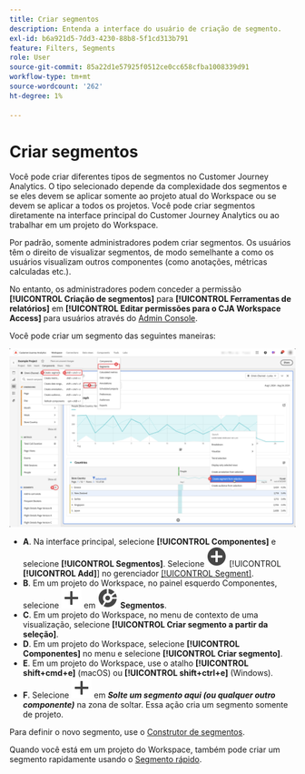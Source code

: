 ```yaml
---
title: Criar segmentos
description: Entenda a interface do usuário de criação de segmento.
exl-id: b6a921d5-7dd3-4230-88b8-5f1cd313b791
feature: Filters, Segments
role: User
source-git-commit: 85a22d1e57925f0512ce0cc658cfba1008339d91
workflow-type: tm+mt
source-wordcount: '262'
ht-degree: 1%

---
```


# Criar segmentos

Você pode criar diferentes tipos de segmentos no Customer Journey Analytics.  O tipo selecionado depende da complexidade dos segmentos e se eles devem se aplicar somente ao projeto atual do Workspace ou se devem se aplicar a todos os projetos. Você pode criar segmentos diretamente na interface principal do Customer Journey Analytics ou ao trabalhar em um projeto do Workspace.

Por padrão, somente administradores podem criar segmentos. Os usuários têm o direito de visualizar segmentos, de modo semelhante a como os usuários visualizam outros componentes (como anotações, métricas calculadas etc.).

No entanto, os administradores podem conceder a permissão **[!UICONTROL Criação de segmentos]** para **[!UICONTROL Ferramentas de relatórios]** em **[!UICONTROL Editar permissões para o CJA Workspace Access]** para usuários através do [Admin Console](/help/technotes/access-control.md#user-level-access).

Você pode criar um segmento das seguintes maneiras:

![Maneiras de criar um segmento](assets/create-filter.png)

* **A**. Na interface principal, selecione **[!UICONTROL Componentes]** e selecione **[!UICONTROL Segmentos]**. Selecione ![AddCircle](/help/assets/icons/AddCircle.svg) [!UICONTROL **[!UICONTROL Add]**] no gerenciador [[!UICONTROL Segment]](/help/components/filters/manage-filters.md).
* **B**. Em um projeto do Workspace, no painel esquerdo Componentes, selecione ![Adicionar](/help/assets/icons/Add.svg) em ![Segmento](/help/assets/icons/Segmentation.svg) **Segmentos**.
* **C**. Em um projeto do Workspace, no menu de contexto de uma visualização, selecione **[!UICONTROL Criar segmento a partir da seleção]**.
* **D**. Em um projeto do Workspace, selecione **[!UICONTROL Componentes]** no menu e selecione **[!UICONTROL Criar segmento]**.
* **E**. Em um projeto do Workspace, use o atalho **[!UICONTROL shift+cmd+e]** (macOS) ou **[!UICONTROL shift+ctrl+e]** (Windows).
* **F**. Selecione ![Adicionar](/help/assets/icons/Add.svg) em ***Solte um segmento aqui (ou qualquer outro componente)*** na zona de soltar. Essa ação cria um segmento somente de projeto.

Para definir o novo segmento, use o [Construtor de segmentos](/help/components/filters/filter-builder.md).

Quando você está em um projeto do Workspace, também pode criar um segmento rapidamente usando o [Segmento rápido](/help/components/filters/quick-filters.md).
